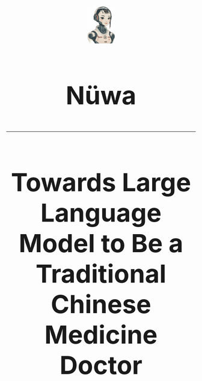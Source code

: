 <div align="center">
    <img src="assets/nvwa.png" height="100" alt="Logo">
    <h2 style="font-size: 50pt;" align=center><strong>Nüwa</strong></h2>
  </a>
</div>

-----------------

<div align=center>
<h2 style="font-size: 50pt;" align=center><strong>Towards Large Language Model to Be a Traditional Chinese Medicine Doctor</strong></h2>
</div>

